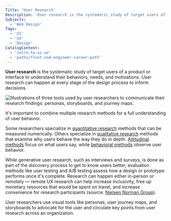 ```yaml
---
Title: 'User Research'
Description: 'User research is the systematic study of target users of a product or interface to understand their behaviors, needs, and motivations. User research can happen at every stage of the design process to inform decisions.'
Subjects:
  - 'Web Design'
Tags:
  - 'UI'
  - 'UX'
  - 'Design'
CatalogContent:
  - 'intro-to-ui-ux'
  - 'paths/front-end-engineer-career-path'
---
```


**User research** is the systematic study of target users of a product or interface to understand their behaviors, needs, and motivations. User research can happen at every stage of the design process to inform decisions.

![Illustrations of three tools used by user researchers to communicate their research findings: personas, storyboards, and journey maps.](https://static-assets.codecademy.com/Courses/intro-to-ui-and-ux/key-methodologies/ux-research.png)

It's important to combine multiple research methods for a full understanding of user behavior.

Some researchers specialize in [quantitative research](https://www.codecademy.com/resources/docs/uiux/quantitative-research) methods that can be measured numerically. Others specialize in [qualitative research](https://www.codecademy.com/resources/docs/uiux/qualitative-research) methods that examine why users behave the way they do in depth. [Attitudinal methods](https://www.codecademy.com/resources/docs/uiux/attitudinal-research) focus on what users say, while [behavioral methods](https://www.codecademy.com/resources/docs/uiux/behavioral-research) observe user behavior.

While generative user research, such as interviews and surveys, is done as part of the discovery process to get to know users better, evaluation methods like user testing and A/B testing assess how a design or prototype performs once it's complete. Research can happen either in-person or remotely &mdash; remote UX research can help increase inclusivity, free up monetary resources that would be spent on travel, and increase convenience for research participants (source: [Nielsen Norman Group](https://www.nngroup.com/articles/remote-ux/)).

User researchers use visual tools like personas, user journey maps, and storyboards to advocate for the user and circulate key points from user research across an organization.
